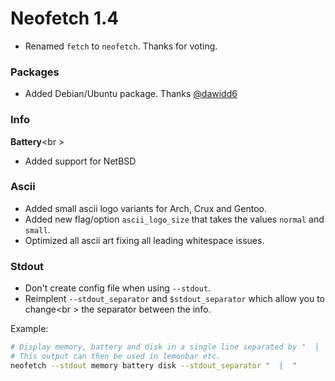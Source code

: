 # Neofetch 1.4

- Renamed `fetch` to `neofetch`. Thanks for voting.

### Packages

- Added Debian/Ubuntu package. Thanks [@dawidd6](https://github.com/dawidd6)

### Info

**Battery**<br \>
- Added support for NetBSD

### Ascii

- Added small ascii logo variants for Arch, Crux and Gentoo.
- Added new flag/option `ascii_logo_size` that takes the values `normal` and `small`.
- Optimized all ascii art fixing all leading whitespace issues.

### Stdout
- Don't create config file when using `--stdout`.
- Reimplent `--stdout_separator` and `$stdout_separator` which allow you to change<br \>
the separator between the info.

Example:

```sh
# Display memory, battery and disk in a single line separated by "  |  "
# This output can then be used in lemonbar etc.
neofetch --stdout memory battery disk --stdout_separator "  |  "
```
